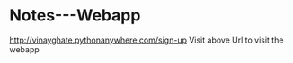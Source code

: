 # Notes---Webapp


http://vinayghate.pythonanywhere.com/sign-up
Visit above Url to visit the webapp
